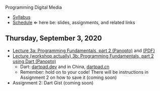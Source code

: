 Programming Digital Media

- [Syllabus](syllabus.md)
- [Schedule](schedule.md)   &lArr; here be: slides, assignments, and related links

## Thursday, September 3, 2020

- [Lecture 3a: Programming Fundamentals, part 2 (Panopto)](https://rochester.hosted.panopto.com/Panopto/Pages/Viewer.aspx?id=c3fef8aa-dfbb-4f93-ab8a-ac2b00fbcd27) and [(PDF)](03-programming-fundamentals2/programming-fundamentals2.pdf)
- [Lecture (workshop actually) 3b: Programming Fundamentals, part 2 using Dart (Panopto)](https://rochester.hosted.panopto.com/Panopto/Pages/Viewer.aspx?id=547d735b-6e9f-4556-bb60-ac2b01641ecd)
  - Dart: [dartpad.dev](https://dartpad.dev/) and in China, [dartpad.cn](https://dartpad.cn/)
  - Remember: hold on to your code! There will be instructions in Assignment 2 on how to save it (coming soon)
- Assignment 2: Dart Gist (coming soon)

